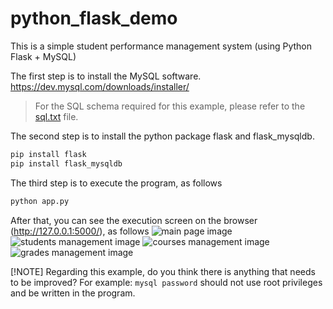 # python_flask_demo
This is a simple student performance management system (using Python Flask + MySQL)

The first step is to install the MySQL software.
https://dev.mysql.com/downloads/installer/
> For the SQL schema required for this example, please refer to the [sql.txt](sql.txt) file.

The second step is to install the python package flask and flask_mysqldb.
```r
pip install flask
pip install flask_mysqldb
```

The third step is to execute the program, as follows
```r
python app.py
```

After that, you can see the execution screen on the browser (http://127.0.0.1:5000/), as follows
![main page image](https://github.com/user-attachments/assets/383bf348-bfd8-419c-9981-2bb1436c9b4c)
![students management image](https://github.com/user-attachments/assets/509adbea-f269-4b7c-86fb-1e35bb28f90a)
![courses management image](https://github.com/user-attachments/assets/1dbd4092-ac62-4e24-8313-7fccfee2b7ff)
![grades management image](https://github.com/user-attachments/assets/0ce5deb8-eeca-49be-af20-f0c1ca93cfb0)

[!NOTE]
Regarding this example, do you think there is anything that needs to be improved? 
For example: `mysql password` should not use root privileges and be written in the program.
